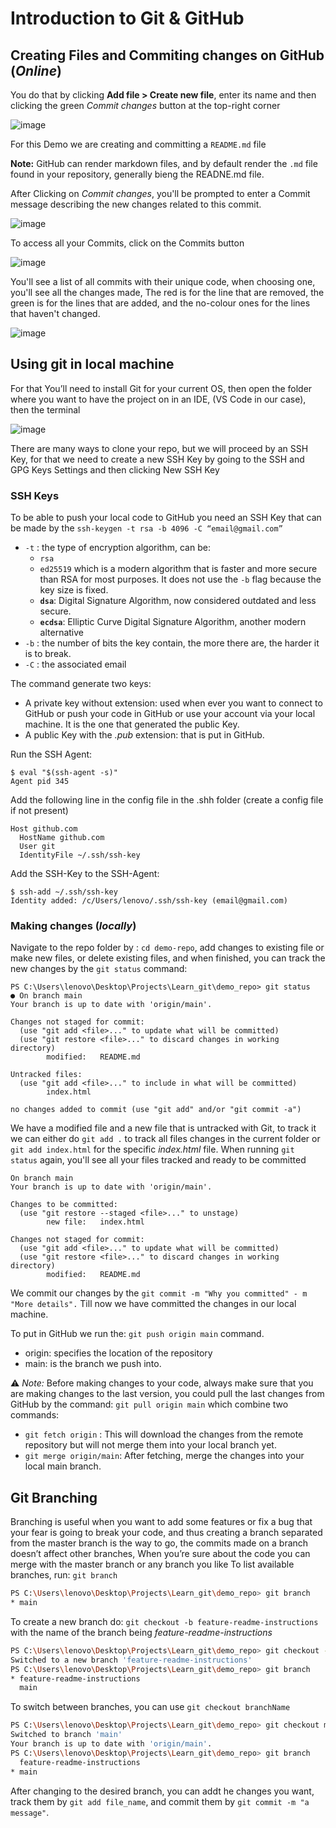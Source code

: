 # Introduction to Git & GitHub

## Creating Files and Commiting changes on GitHub (_Online_)

You do that by clicking **Add file > Create new file**, enter its name and then clicking the green _Commit changes_ button at the top-right corner

![image](https://github.com/user-attachments/assets/2840d631-0b11-4fbf-81b2-eb2610754507)

For this Demo we are creating and committing a `README.md` file

**Note:** GitHub can render markdown files, and by default render the `.md` file found in your repository, generally bieng the READNE.md file.

After Clicking on _Commit changes_, you'll be prompted to enter a Commit message describing the new changes related to this commit.

![image](https://github.com/user-attachments/assets/c7440793-be0f-4ad7-a5d4-7e7f4d349cda)

To access all your Commits, click on the Commits button

![image](https://github.com/user-attachments/assets/325c94d8-a5ef-423c-802c-039640e2ed01)

You'll see a list of all commits with their unique code, when choosing one, you'll see all the changes made, The red is for the line that are removed, the green is for the lines that are added, and the no-colour ones for the lines that haven't changed.

![image](https://github.com/user-attachments/assets/6cad5082-8d86-48b8-a7e0-54f31a80c848)


## Using git in local machine

For that You’ll need to install Git for your current OS, then open the folder where you want to have the project on in an IDE, (VS Code in our case), then the terminal

![image](https://github.com/user-attachments/assets/aaba3edb-3d62-4812-9855-2645387b7ca4)

There are many ways to clone your repo, but we will proceed by an SSH Key, for that we need to create a new SSH Key by going to the SSH and GPG Keys Settings and then clicking New SSH Key

### SSH Keys

To be able to push your local code to GitHub you need an SSH Key that can be made by the `ssh-keygen -t rsa -b 4096 -C “email@gmail.com”`

- `-t` : the type of encryption algorithm, can be:
    - `rsa`
    - `ed25519` which is a  modern algorithm that is faster and more secure than RSA for most purposes. It does not use the `-b` flag because the key size is fixed.
    - **`dsa`**: Digital Signature Algorithm, now considered outdated and less secure.
    - **`ecdsa`**: Elliptic Curve Digital Signature Algorithm, another modern alternative
- `-b` : the number of bits the key contain, the more there are, the harder it is to break.
- `-C` : the associated email

The command generate two keys:

- A private key without extension: used when ever you want to connect to GitHub or push your code in GitHub or use your account via your local machine. It is the one that generated the public Key.
- A public Key with the *.pub* extension: that is put in GitHub.

Run the SSH Agent:
```
$ eval "$(ssh-agent -s)"
Agent pid 345
```
Add the following line in the config file in the .shh folder (create a config file if not present)
```
Host github.com
  HostName github.com
  User git
  IdentityFile ~/.ssh/ssh-key
```
Add the SSH-Key to the SSH-Agent:
```
$ ssh-add ~/.ssh/ssh-key
Identity added: /c/Users/lenovo/.ssh/ssh-key (email@gmail.com)
```
### Making changes (*locally*)

Navigate to the repo folder by : `cd demo-repo`, add changes to existing file or make new files, or delete existing files, and when finished, you can track the new changes by the `git status` command:
```
PS C:\Users\lenovo\Desktop\Projects\Learn_git\demo_repo> git status
● On branch main
Your branch is up to date with 'origin/main'.

Changes not staged for commit:
  (use "git add <file>..." to update what will be committed)
  (use "git restore <file>..." to discard changes in working directory)
        modified:   README.md

Untracked files:
  (use "git add <file>..." to include in what will be committed)
        index.html

no changes added to commit (use "git add" and/or "git commit -a")
``` 

We have a modified file and a new file that is untracked with Git, to track it we can either do `git add .` to track all files changes in the current folder or `git add index.html` for the specific _index.html_ file. When running `git status` again, you'll see all your files tracked and ready to be committed

```
On branch main
Your branch is up to date with 'origin/main'.

Changes to be committed:
  (use "git restore --staged <file>..." to unstage)
        new file:   index.html

Changes not staged for commit:
  (use "git add <file>..." to update what will be committed)
  (use "git restore <file>..." to discard changes in working directory)
        modified:   README.md
```

We commit our changes by the `git commit -m "Why you committed" - m "More details".` Till now we have committed the changes in our local machine.

To put in GitHub we run the: `git push origin main` command. 

- origin: specifies the location of the repository
- main: is the branch we push into.

⚠ *Note:* Before making changes to your code, always make sure that you are making changes to the last version, you could pull the last changes from GitHub by the command: `git pull origin main` which combine two commands:
- `git fetch origin` : This will download the changes from the remote repository but will not merge them into your local branch yet.
- `git merge origin/main`: After fetching, merge the changes into your local main branch.

## Git  Branching
Branching is useful when you want to add some features or fix a bug that your fear is going to break your code, and thus creating a branch separated from the master branch is the way to go, the commits made on a branch doesn’t affect other branches, When you’re sure about the code you can merge with the master branch or any branch you like
To list available branches, run: `git branch`

```bash
PS C:\Users\lenovo\Desktop\Projects\Learn_git\demo_repo> git branch
* main
```

To create a new branch do: `git checkout -b feature-readme-instructions` with the name of the branch being *feature-readme-instructions*

```bash
PS C:\Users\lenovo\Desktop\Projects\Learn_git\demo_repo> git checkout -b feature-readme-instructions
Switched to a new branch 'feature-readme-instructions'
PS C:\Users\lenovo\Desktop\Projects\Learn_git\demo_repo> git branch
* feature-readme-instructions
  main
```

To switch between branches, you can use `git checkout branchName`

```bash
PS C:\Users\lenovo\Desktop\Projects\Learn_git\demo_repo> git checkout main
Switched to branch 'main'
Your branch is up to date with 'origin/main'.
PS C:\Users\lenovo\Desktop\Projects\Learn_git\demo_repo> git branch
  feature-readme-instructions
* main
```

After changing to the desired branch, you can addt he changes you want, track them by `git add file_name`, and commit them by `git commit -m "a message"`.





